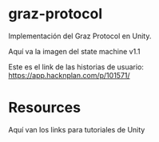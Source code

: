 # graz-protocol

Implementación del Graz Protocol en Unity.

Aquí va la imagen del state machine v1.1

Este es el link de las historias de usuario: https://app.hacknplan.com/p/101571/

# Resources

Aquí van los links para tutoriales de Unity
